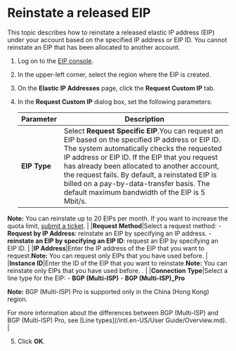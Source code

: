 # Reinstate a released EIP

This topic describes how to reinstate a released elastic IP address \(EIP\) under your account based on the specified IP address or EIP ID. You cannot reinstate an EIP that has been allocated to another account.

1.  Log on to the [EIP console](https://vpc.console.aliyun.com/eip).

2.  In the upper-left corner, select the region where the EIP is created.

3.  On the **Elastic IP Addresses** page, click the **Request Custom IP** tab.

4.  In the **Request Custom IP** dialog box, set the following parameters:

    |Parameter|Description|
    |---------|-----------|
    |**EIP Type**|Select **Request Specific EIP**.You can request an EIP based on the specified IP address or EIP ID. The system automatically checks the requested IP address or EIP ID. If the EIP that you request has already been allocated to another account, the request fails. By default, a reinstated EIP is billed on a pay-by-data-transfer basis. The default maximum bandwidth of the EIP is 5 Mbit/s.

**Note:** You can reinstate up to 20 EIPs per month. If you want to increase the quota limit, [submit a ticket](https://workorder-intl.console.aliyun.com/#/ticket/createIndex). |
    |**Request Method**|Select a request method:    -   **Request by IP Address**: reinstate an EIP by specifying an IP address.
    -   **reinstate an EIP by specifying an EIP ID**: request an EIP by specifying an EIP ID. |
    |**IP Address**|Enter the IP address of the EIP that you want to request.**Note:** You can request only EIPs that you have used before. |
    |**Instance ID**|Enter the ID of the EIP that you want to reinstate.**Note:** You can reinstate only EIPs that you have used before. . |
    |**Connection Type**|Select a line type for the EIP:    -   **BGP \(Multi-ISP\)**
    -   **BGP \(Multi-ISP\)\_Pro**

**Note:** BGP \(Multi-ISP\) Pro is supported only in the China \(Hong Kong\) region.

For more information about the differences between BGP \(Multi-ISP\) and BGP \(Multi-ISP\) Pro, see [Line types](/intl.en-US/User Guide/Overview.md). |

5.  Click **OK**.


